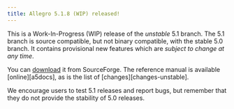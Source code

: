 ```yaml
---
title: Allegro 5.1.8 (WIP) released!
---
```


This is a Work-In-Progress (WIP) release of the *unstable* 5.1 branch.
The 5.1 branch is source compatible, but not binary compatible, with the stable
5.0 branch.
It contains provisional new features which are *subject to change at any time*.

You can
[download](http://sourceforge.net/projects/alleg/files/allegro-unstable/5.1.8/)
it from SourceForge.
The reference manual is available [online][a5docs],
as is the list of [changes][changes-unstable].

We encourage users to test 5.1 releases and report bugs,
but remember that they do not provide the stability of 5.0 releases.
